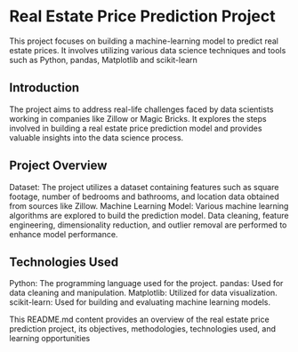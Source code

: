 # Real Estate Price Prediction Project
This project focuses on building a machine-learning model to predict real estate prices. It involves utilizing various data science techniques and tools such as Python, pandas, Matplotlib and scikit-learn

## Introduction
The project aims to address real-life challenges faced by data scientists working in companies like Zillow or Magic Bricks. It explores the steps involved in building a real estate price prediction model and provides valuable insights into the data science process.

## Project Overview
Dataset: The project utilizes a dataset containing features such as square footage, number of bedrooms and bathrooms, and location data obtained from sources like Zillow.
Machine Learning Model: Various machine learning algorithms are explored to build the prediction model. Data cleaning, feature engineering, dimensionality reduction, and outlier removal are performed to enhance model performance.

## Technologies Used
Python: The programming language used for the project.
pandas: Used for data cleaning and manipulation.
Matplotlib: Utilized for data visualization.
scikit-learn: Used for building and evaluating machine learning models.


This README.md content provides an overview of the real estate price prediction project, its objectives, methodologies, technologies used, and learning opportunities
